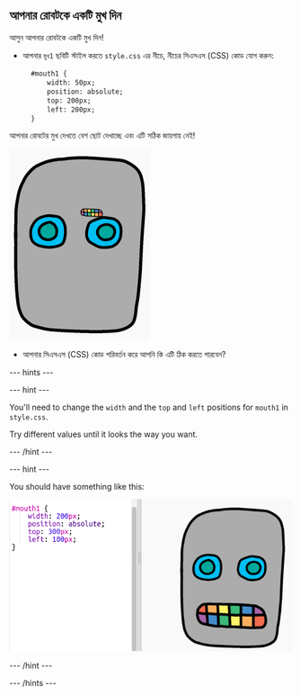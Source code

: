 ## আপনার রোবটকে একটি মুখ দিন 

আসুন আপনার রোবটকে একটি মুখ দিন!

- আপনার `মুখ1` ছবিটি স্টাইল করতে `style.css` এর নীচে, নীচের সিএসএস (CSS) কোড যোগ করুন:
    
        #mouth1 {
            width: 50px;
            position: absolute;
            top: 200px;
            left: 200px;
        }
        

আপনার রোবটের মুখ দেখতে বেশ ছোট দেখাচ্ছে এবং এটি সঠিক জায়গায় নেই!

![স্ক্রীনশট](images/robot-mouth.png)

- আপনার সিএসএস (CSS) কোড পরিবর্তন করে আপনি কি এটি ঠিক করতে পারবেন?

\--- hints \---

\--- hint \---

You'll need to change the `width` and the `top` and `left` positions for `mouth1` in `style.css`.

Try different values until it looks the way you want.

\--- /hint \---

\--- hint \---

You should have something like this:

![screenshot](images/robot-mouth-code.png)

\--- /hint \---

\--- /hints \---